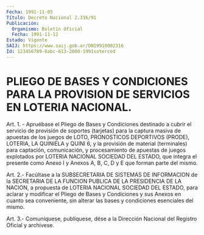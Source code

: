 ```yaml
---
Fecha: 1991-11-05
Título: Decreto Nacional 2.316/91
Publicación:
  Organismo: Boletín Oficial
  Fecha: 1991-11-12
Estado: Vigente
SAIJ: https://www.saij.gob.ar/DN19910002316
Id: 123456789-0abc-613-2000-1991soterced
---
```

# PLIEGO DE BASES Y CONDICIONES PARA LA PROVISION DE SERVICIOS EN LOTERIA NACIONAL.

<a id="1"></a>
Art. 1. - Apruébase el Pliego de Bases y Condiciones destinado a cubrir  el  servicio  de provisión de soportes (tarjetas) para la captura masiva de apuestas  de  los  juegos  de  LOTO,  PRONOSTICOS DEPORTIVOS (PRODE), LOTERIA, LA QUINIELA y QUINI 6, y la  provisión de    material    (terminales)   para  captación,  comunicación,  y procesamiento  de  apuestas  de  juegos    explotados  por  LOTERIA NACIONAL SOCIEDAD DEL ESTADO, que integra el  presente como Anexo I y Anexos A, B, C, D y E que forman parte del mismo.

<a id="2"></a>
Art. 2.- Facúltase a la SUBSECRETARIA DE SISTEMAS DE INFORMACION    de  la  SECRETARIA  DE  LA  FUNCION  PUBLICA  DE  LA PRESIDENCIA DE LA  NACION, a propuesta de LOTERIA NACIONAL SOCIEDAD DEL  ESTADO,  para  aclarar  y  modificar  el  Pliego  de  Bases  y Condiciones y sus Anexos  en  cuanto  sea  conveniente, sin alterar las bases y condiciones esenciales del mismo.

<a id="3"></a>
Art. 3.- Comuníquese, publíquese, dése a la Dirección Nacional del Registro Oficial y archívese.